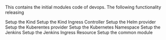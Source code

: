 This contains the initial modules code of devops. The following functionality releasing

Setup the Kind
Setup the Kind Ingress Controller
Setup the Helm provider
Setup the Kuberentes provider
Setup the Kubernetes Namespace
Setup the Jenkins
Setup the Jenkins Ingress Resource
Setup the common module